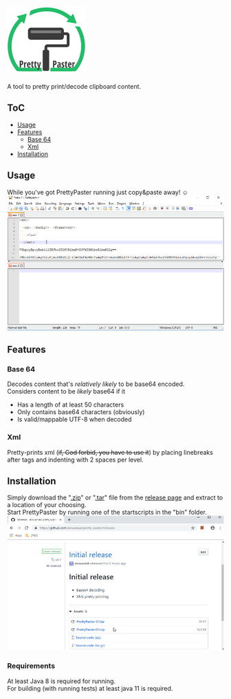 # ![Pretty Paster logo](./data/pretty-paster-logo.png)
A tool to pretty print/decode clipboard content.

## ToC
- [Usage](#usage)
- [Features](#features)
  - [Base 64](#base-64)
  - [Xml](#xml)
- [Installation](#installation)

## Usage
While you've got PrettyPaster running just copy&paste away! ☺️  
![Demo showing the automatic formatting/decoding when copy-pasting.](./data/usage.gif)

## Features
### Base 64
Decodes content that's _relatively likely_ to be base64 encoded.  
Considers content to be _likely_ base64 if it
 - Has a length of at least 50 characters 
 - Only contains base64 characters (obviously)
 - Is valid/mappable UTF-8 when decoded

### Xml
Pretty-prints xml (~~if, God forbid, you have to use it~~) by placing linebreaks after tags and indenting with 2 spaces per level.


## Installation
Simply download the "[.zip](https://github.com/alowaniak/pretty-paster/releases/download/v0.1/PrettyPaster-0.1.zip)" or "[.tar](https://github.com/alowaniak/pretty-paster/releases/download/v0.1/PrettyPaster-0.1.tar)" file from the [release page](https://github.com/alowaniak/pretty-paster/releases/tag/v0.1) and extract to a location of your choosing.  
Start PrettyPaster by running one of the startscripts in the "bin" folder.  
![Gif showing the aforementioned installation process.](./data/installation.gif)  

### Requirements
At least Java 8 is required for running.  
For building (with running tests) at least java 11 is required.
